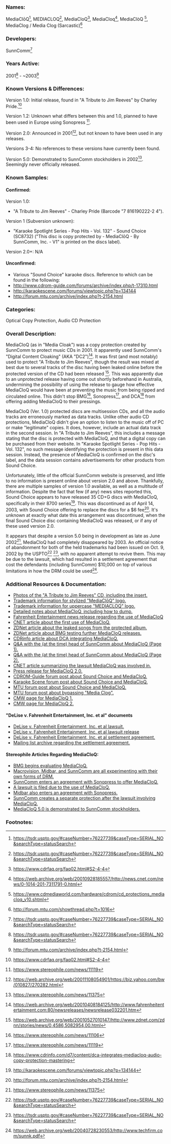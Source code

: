 ### Names: 

MediaClōQ[^1], MEDIACLOQ[^2], MediaCloQ[^3], MediaCloq[^4], MediaClòQ [^5], MediaClog / Media Clog (Sarcastic)[^11]

### Developers:

SunnComm[^1]

### Years Active: 

2001[^1] - ~2003[^10]

### Known Versions & Differences: 

Version 1.0: Initial release, found in "A Tribute to Jim Reeves" by Charley Pride.[^3]

Version 1.2: Unknown what differs between this and 1.0, planned to have been used in Europe using Sonopress [^14].

Version 2.0: Announced in 2001[^6], but not known to have been used in any releases.

Versions 3-4: No references to these versions have currently been found.

Version 5.0: Demonstrated to SunnComm stockholders in 2002[^7]. Seemingly never officially released.

### Known Samples:
 
#### Confirmed: 

Version 1.0:
* "A Tribute to Jim Reeves" - Charley Pride (Barcode "7 816190222-2 4").

Version 1 (Subversion unknown):
* "Karaoke Spotlight Series - Pop Hits - Vol. 132" - Sound Choice (SC8732) ("This disc is copy protected by - MediaClōQ - By SunnComm, Inc. - V1" is printed on the discs label). 

Version 2.0+:
N/A

#### Unconfirmed: 

* Various "Sound Choice" karaoke discs. Reference to which can be found in the following:
* http://www.cdrom-guide.com/forums/archive/index.php/t-17310.html
* http://karaokescene.com/forums/viewtopic.php?p=134144
* http://forum.mtu.com/archive/index.php?t-2154.html


### Categories: 

Optical Copy Protection, Audio CD Protection

### Overall Description:

MediaCloQ (as in "Media Cloak") was a copy protection created by SunnComm to protect music CDs in 2001. It apparently used SunnComm's "Digital Content Cloaking" (AKA "DC2")[^8]. It was first (and most notably) used to protect "A Tribute to Jim Reeves", though the result was mixed at best due to several tracks of the disc having been leaked online before the protected version of the CD had been released [^13]. This was apparently due to an unprotected release having come out shortly beforehand in Australia, undermining the possibility of using the release to gauge how effective MediaCloQ would have been at preventing the music from being ripped and circulated online. This didn't stop BMG[^15], Sonopress[^14], and DCA[^16] from offering adding MediaCloQ to their pressings.

MediaCloQ (Ver. 1.0) protected discs are multisession CDs, and all the audio tracks are erroneously marked as data tracks. Unlike other audio CD protections, MediaCloQ didn't give an option to listen to the music off of PC or make "legitimate" copies. It does, however, include an actual data track in the second session. In "A Tribute to Jim Reeves", this includes a message stating that the disc is protected with MediaCloQ, and that a digital copy can be purchased from their website. In "Karaoke Spotlight Series - Pop Hits - Vol. 132", no such message identifying the protection is present in this data session. Instead, the presence of MediaCloQ is confirmed on the disc's label, and the data session contains advertisements for other products from Sound Choice. 

Unfortunately, little of the official SunnComm website is preserved, and little to no information is present online about version 2.0 and above. Thankfully, there are multiple samples of version 1.0 available, as well as a multitude of information. Despite the fact that few (if any) news sites reported this, Sound Choice appears to have released 35 CD+G discs with MediaCloQ, specifically in their 8700 series[^9]. This was discontinued as of April 14, 2003, with Sound Choice offering to replace the discs for a $6 fee[^10]. It's unknown at exactly what date this arrangement was discontinued, when the final Sound Choice disc containing MediaCloQ was released, or if any of these used version 2.0. 

It appears that despite a version 5.0 being in development as late as June 2002[^7], MediaCloQ had completely disappeared by 2003. An official notice of abandonment for both of the held trademarks had been issued on Oct. 9, 2002 by the USPTO[^1] [^2], with no apparent attempt to revive them. This may be due to the lawsuit, which had resulted in a settlement agreement that cost the defendants (including SunnComm) $10,000 on top of various limitations in how the DRM could be used[^12].

### Additional Resources & Documentation:

* [Photos of the "A Tribute to Jim Reeves" CD, including the insert.](https://www.fadden.com/tech/cdrpics/)
* [Trademark information for stylized "MediaClōQ" logo.](https://tsdr.uspto.gov/#caseNumber=76227739&caseType=SERIAL_NO&searchType=statusSearch)
* [Trademark information for uppercase "MEDIACLOQ" logo.](https://tsdr.uspto.gov/#caseNumber=76227739&caseType=SERIAL_NO&searchType=statusSearchS)
* [Detailed notes about MediaCloQ, including how to dump.](https://www.cdrfaq.org/faq02.html#S2-4-4)
* [Fahrenheit Entertainment news release regarding the use of MediaCloQ](https://web.archive.org/web/20010408184125/http://www.fahrenheitentertainment.com:80/newsreleases/newsrelease032201.htm)
* [CNET article about the first use of MediaCloQ.](https://web.archive.org/web/20010519132727/http://news.cnet.com/news/0-1005-200-5924584.html)
* [ZDNet article about the leaked songs from the protected album.](https://web.archive.org/web/20010527010147/http://www.zdnet.com/zdnn/stories/news/0,4586,5082954,00.html)
* [ZDNet article about BMG testing further MediaCloQ releases.](https://web.archive.org/web/20010801175550/https://www.zdnet.com/zdnn/stories/news/0,4586,5094925,00.html)
* [CDRinfo article about DCA integrating MediaCloQ.](https://www.cdrinfo.com/d7/content/dca-integrates-mediacloq-audio-copy-protection-mastering)
* [Q&A with the (at the time) head of SunnComm about MediaCloQ (Page 1).](https://web.archive.org/web/20010928185557/http://news.cnet.com/news/0-1014-201-7311791-0.html)
* [Q&A with the (at the time) head of SunnComm about MediaCloQ (Page 2).](https://web.archive.org/web/20011125062616/http://news.cnet.com/news/0-1014-201-7311791-1.html)
* [CNET article summarizing the lawsuit MediaCloQ was involved in.](https://www.cnet.com/tech/services-and-software/lawsuit-targets-copy-protection/)
* [Press release for MediaCloQ 2.0.](https://web.archive.org/web/20011108054901/https://biz.yahoo.com/bw/010827/270282.html)
* [CDROM-Guide forum post about Sound Choice and MediaCloQ.](http://www.cdrom-guide.com/forums/archive/index.php/t-17310.html)
* [Karaoke Scene forum post about Sound Choice and MediaCloQ.](http://karaokescene.com/forums/viewtopic.php?p=134144)
* [MTU forum post about Sound Choice and MediaCloQ.](http://forum.mtu.com/archive/index.php?t-2154.html)  
* [MTU forum post about bypassing "Media Clog".](http://forum.mtu.com/showthread.php?t=1016)
* [CMW page for MediaCloQ 1.](https://www.cdmediaworld.com/hardware/cdrom/cd_protections_mediacloq_v10.shtml)
* [CMW page for MediaCloQ 2.](https://www.cdmediaworld.com/hardware/cdrom/cd_protections_mediacloq_v20.shtml)

#### "DeLise v. Fahrenheit Entertainment, Inc. et al" documents
* [DeLise v. Fahrenheit Entertainment, Inc. et al lawsuit.](https://web.archive.org/web/20030409185929/http://www.techfirm.com/mccomp.pdf)
* [DeLise v. Fahrenheit Entertainment, Inc. et al lawsuit release](https://web.archive.org/web/20030426235326/http://www.techfirm.com/mcrel.pdf)
* [DeLise v. Fahrenheit Entertainment, Inc. et al settlement agreement.](https://web.archive.org/web/20040728230553/http://www.techfirm.com/sunnk.pdf)
* [Mailing list archive regarding the settlement agreement.](https://seclists.org/politech/2002/Feb/85)

#### Stereophile Articles Regarding MediaCloQ:
* [BMG begins evaluating MediaCloQ.](https://www.stereophile.com/news/11106)
* [Macrovision, Midbar, and SunnComm are all experimenting with their own forms of DRM.](https://www.stereophile.com/news/11113)
* [SunnComm enters an agreement with Sonopress to offer MediaCloQ.](https://www.stereophile.com/news/11119)
* [A lawsuit is filed due to the use of MediaCloQ.](https://www.stereophile.com/news/11134)
* [Midbar also enters an agreement with Sonopress.](https://www.stereophile.com/news/11135)
* [SunnComm creates a separate protection after the lawsuit involving MediaCloQ.](https://www.stereophile.com/news/11178)
* [MediaCloQ 5.0 is demonstrated to SunnComm stockholders.](https://www.stereophile.com/news/11375)

### Footnotes:
[^1]: https://tsdr.uspto.gov/#caseNumber=76227739&caseType=SERIAL_NO&searchType=statusSearch
[^2]: https://tsdr.uspto.gov/#caseNumber=76227739&caseType=SERIAL_NO&searchType=statusSearch
[^3]: https://www.cdrfaq.org/faq02.html#S2-4-4
[^4]: https://web.archive.org/web/20010928185557/http://news.cnet.com/news/0-1014-201-7311791-0.html
[^5]: https://www.cdmediaworld.com/hardware/cdrom/cd_protections_mediacloq_v10.shtml
[^6]: https://web.archive.org/web/20011108054901/https://biz.yahoo.com/bw/010827/270282.html
[^7]: https://www.stereophile.com/news/11375
[^8]: https://web.archive.org/web/20010408184125/http://www.fahrenheitentertainment.com:80/newsreleases/newsrelease032201.htm
[^9]: http://karaokescene.com/forums/viewtopic.php?p=134144
[^10]: http://forum.mtu.com/archive/index.php?t-2154.html
[^11]: http://forum.mtu.com/showthread.php?t=1016
[^12]: https://web.archive.org/web/20040728230553/http://www.techfirm.com/sunnk.pdf
[^13]: https://web.archive.org/web/20010527010147/http://www.zdnet.com/zdnn/stories/news/0,4586,5082954,00.html
[^14]: https://www.stereophile.com/news/11119
[^15]: https://www.stereophile.com/news/11106
[^16]: https://www.cdrinfo.com/d7/content/dca-integrates-mediacloq-audio-copy-protection-mastering